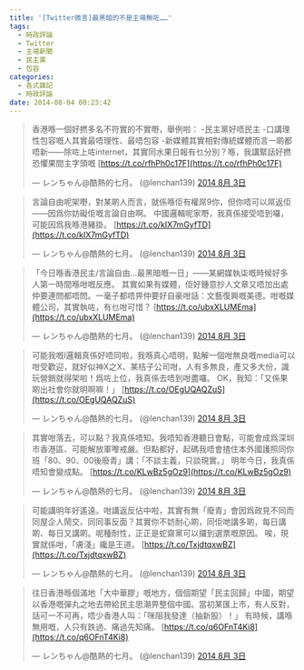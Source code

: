 ```yaml
---
title: '[Twitter微言]最黑暗的不是主場無咗……'
tags:
  - 時政評論
  - Twitter
  - 主場新聞
  - 民主黨
  - 包容
categories:
  - 各式雜記
  - 時政評論
date: 2014-08-04 00:23:42
---
```


> 香港喺一個好撚多名不符實的不實嘢，舉例啦： -民主黨好唔民主 -口講理性包容嘅人其實最唔理性、最唔包容 -新媒體其實相對傳統媒體而言一啲都唔新&mdash;&mdash;除咗上咗internet，其實同水果日報有乜分別？喺，我講緊話好撚恐懼果間主字頭嘅 [https://t.co/rfhPh0c17F](https://t.co/rfhPh0c17F)
>
> &mdash; レンちゃん@酷熱的七月。 (@lenchan139) [2014 8月 3日](https://twitter.com/lenchan139/statuses/495949003444330496)

<script async src="//platform.twitter.com/widgets.js" charset="utf-8"></script>

> 言論自由呢架嘢，對某啲人而言，就係喺佢有權屌9你，但你唔可以屌返佢&mdash;&mdash;因爲你妨礙佢嘅言論自由啊。 中國邏輯呢家嘢，我真係接受唔到囉，可能因爲我喺港豬掛。 [https://t.co/kIX7mGyfTD](https://t.co/kIX7mGyfTD)
>
> &mdash; レンちゃん@酷熱的七月。 (@lenchan139) [2014 8月 3日](https://twitter.com/lenchan139/statuses/495949682456031232)

<script async src="//platform.twitter.com/widgets.js" charset="utf-8"></script>

> 「今日喺香港民主/言論自由&hellip;最黑暗嘅一日」&mdash;&mdash;某網媒執柒嘅時候好多人第一時間喺咁嘅反應。 其實如果有媒體，佢好鍾意抄人文章又唔加出處仲要連問都唔問。一毫子都唔畀仲要好自豪咁話：文藝復興嘅美德。咁嘅媒體公司，其實執咗，有乜咁可惜？ [https://t.co/ubxXLUMEma](https://t.co/ubxXLUMEma)
>
> &mdash; レンちゃん@酷熱的七月。 (@lenchan139) [2014 8月 3日](https://twitter.com/lenchan139/statuses/495951615795286017)

<script async src="//platform.twitter.com/widgets.js" charset="utf-8"></script>

> 可能我嘅l邏輯真係好唔同啦，我喺真心唔明，點解一個咁無良嘅media可以咁受歡迎，就好似神X之X、某桔子公司咁，人有多無良，產又多大份，識玩營銷就得架啦！爲咗上位，我真係去唔到咁盡囉。 OK，我知：「又係果啲出社會你就明啊嘛！」 [https://t.co/OEgUQAQZuS](https://t.co/OEgUQAQZuS)
>
> &mdash; レンちゃん@酷熱的七月。 (@lenchan139) [2014 8月 3日](https://twitter.com/lenchan139/statuses/495970318364573697)

<script async src="//platform.twitter.com/widgets.js" charset="utf-8"></script>

<script async src="//platform.twitter.com/widgets.js" charset="utf-8"></script>

> 其實咁落去，可以點？我真係唔知。我唔知香港聽日會點，可能會成爲深圳市香港區、可能解放軍嚟戒嚴。但點都好，起碼我唔會揸住本外國護照同你班「80、90、00後廢青」講：「不談主義，只談現實。」 明年今日，我真係唔知會變成點。 [https://t.co/KLwBz5gOz9](https://t.co/KLwBz5gOz9)
>
> &mdash; レンちゃん@酷熱的七月。 (@lenchan139) [2014 8月 3日](https://twitter.com/lenchan139/statuses/495955834552086529)

<script async src="//platform.twitter.com/widgets.js" charset="utf-8"></script>

> 可能講明年好遙遠。咁講返反佔中啦，其實有無「廢青」會因爲政見不同而同屋企人鬧交、同同事反面？其實你不妨耐心啲，同佢哋講多啲，每日講啲、每日又講啲。呢種耐性，正正是蛇齋黨可以攞到選票嘅原因。 唉，現實就係咁，「膚淺」纔是王道。 [https://t.co/TxjdtqxwBZ](https://t.co/TxjdtqxwBZ)
>
> &mdash; レンちゃん@酷熱的七月。 (@lenchan139) [2014 8月 3日](https://twitter.com/lenchan139/statuses/495956961301516288)

<script async src="//platform.twitter.com/widgets.js" charset="utf-8"></script>

> 往日香港喺個滿地「大中華膠」嘅地方，個個期望「民主回歸」中國，期望以香港嘅彈丸之地去帶給民主思潮畀整個中國。當初某匯上市，有人反對，話可一不可再，唔少香港人叫：「咪阻我發達（抽新股）！」 有時候，講喺無用嘅，人只有跌過、痛過先知痛。 [https://t.co/q6OFnT4Ki8](https://t.co/q6OFnT4Ki8)
>
> &mdash; レンちゃん@酷熱的七月。 (@lenchan139) [2014 8月 3日](https://twitter.com/lenchan139/statuses/495958755540889602)

<script async src="//platform.twitter.com/widgets.js" charset="utf-8"></script>
